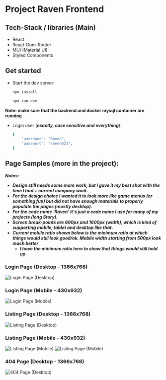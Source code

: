 # Project Raven Frontend

## Tech-Stack / libraries (Main)
- React
- React-Dom-Router
- MUI (Material UI)
- Styled Components

## Get started

- Start the dev server:

    ```bash
    npm install
    ```

    ```bash
    npm run dev
    ```

**Note: make sure that the backend and docker mysql container are running**

- Login user (***exactly, case sensitive and everything***):

    ```bash
    {
        "username": "Raven",
        "password": "raven621",
    }
    ```

## Page Samples (more in the project):

***Notes:***
- ***Design still needs some more work, but I gave it my best shot with the time I had + current company work.***
- ***For the design choice I wanted it to look more like game menus (or something fun) but did not have enough materials to properly populate the pages (mostly desktop).***
- ***For the code name 'Raven' it's just a code name I use for many of my projects (long Story).***
- ***Screen break-points are 600px and 1600px (width), which is kind of supporting mobile, tablet and desktop like that.***
- ***Current mobile ratio shown below is the minimum ratio at which things would still look good/ok. Mobile width starting from 500px look much better***
    - ***I have the minimum ratio here to show that things would still hold up***

### Login Page (Desktop - 1366x768)
![Login Page (Desktop)](/public/doc_pages/login_1366x768.png "Login Page (Desktop)")

### Login Page (Mobile - 430x932)
![Login Page (Mobile)](/public/doc_pages/login_430x932.png "Login Page (Mobile)")

### Listing Page (Desktop - 1366x768)
![Listing Page (Desktop)](/public/doc_pages/listings_1366x768.png "Listing Page (Desktop)")

### Listing Page (Mobile - 430x932)
![Listing Page (Mobile)](/public/doc_pages/listings_430x932_part1.png "Listing Page (Mobile)")
![Listing Page (Mobile)](/public/doc_pages/listings_430x932_part2.png "Listing Page (Mobile)")

### 404 Page (Desktop - 1366x768)
![404 Page (Desktop)](/public/doc_pages/page_404_1366x768.png "404 Page (Desktop)")

